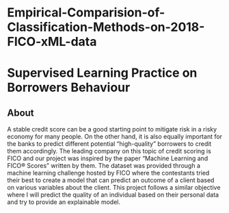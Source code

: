 # Empirical-Comparision-of-Classification-Methods-on-2018-FICO-xML-data
# Supervised Learning Practice on Borrowers Behaviour
## About
A stable credit score can be a good starting point to mitigate risk in a risky economy for many people. On the other hand, it is also equally important for the banks to predict 
different potential “high-quality” borrowers to credit them accordingly. 
The leading company on this topic of credit scoring is FICO and our project was inspired by the paper “Machine Learning and FICO® Scores” written by them. 
The dataset was provided through a machine learning challenge hosted by FICO where the contestants tried their best to create a model that can predict an outcome of a client 
based on various variables about the client. This project follows a similar objective where I will predict the quality of an individual based on their personal data and try 
to provide an explainable model.
